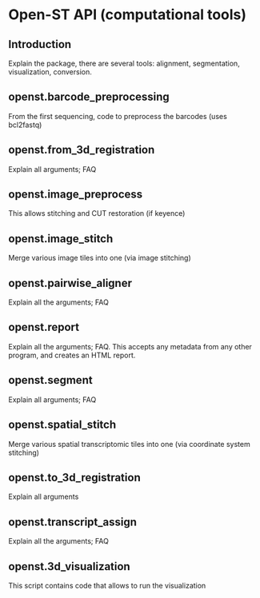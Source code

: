 # Open-ST API (computational tools)

## Introduction

Explain the package, there are several tools: alignment, segmentation, visualization, conversion.

## openst.barcode_preprocessing

From the first sequencing, code to preprocess the barcodes (uses bcl2fastq)

## openst.from_3d_registration

Explain all arguments; FAQ

## openst.image_preprocess

This allows stitching and CUT restoration (if keyence)

## openst.image_stitch

Merge various image tiles into one (via image stitching)

## openst.pairwise_aligner

Explain all the arguments; FAQ

## openst.report

Explain all the arguments; FAQ. This accepts any metadata from any other program, and creates an HTML report.

## openst.segment

Explain all arguments; FAQ

## openst.spatial_stitch

Merge various spatial transcriptomic tiles into one (via coordinate system stitching)

## openst.to_3d_registration

Explain all arguments

## openst.transcript_assign

Explain all the arguments; FAQ



## openst.3d_visualization
This script contains code that allows to run the visualization